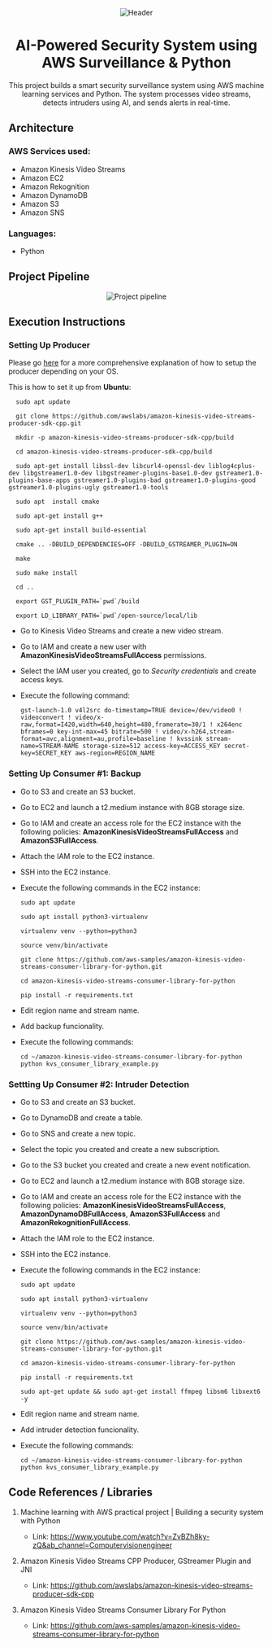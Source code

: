 <p align="center">
    <img src="https://www.coventry.ac.uk/globalassets/media/global/08-new-research-section/iftc/cemr-banner-picture-855-230-businessman-on-blurred-background-using-antivirus-to-block-a-cyber-attack-3d-rendering.jpg" alt="Header">
</p>

<h1 align="center"> AI-Powered Security System using AWS Surveillance & Python </h1>

<p align="center">This project builds a smart security surveillance system using AWS machine learning services and Python. The system processes video streams, detects intruders using AI, and sends alerts in real-time.</p> 

## Architecture
### AWS Services used: 
- Amazon Kinesis Video Streams
- Amazon EC2 
- Amazon Rekognition
- Amazon DynamoDB
- Amazon S3 
- Amazon SNS

### Languages:
- Python 

## Project Pipeline

<p align="center">
    <img src="https://github.com/tlklein/intruder-detection-python-aws-surveillance/blob/f93fc607e38af8e05079e4a81ea25ef3a2487d25/pipeline.jpg" alt="Project pipeline">
</p>

## Execution Instructions 

### Setting Up Producer

Please go [here](https://github.com/awslabs/amazon-kinesis-video-streams-producer-sdk-cpp) for a more comprehensive explanation of how to setup the producer depending on your OS.

This is how to set it up from **Ubuntu**:

      sudo apt update

      git clone https://github.com/awslabs/amazon-kinesis-video-streams-producer-sdk-cpp.git

      mkdir -p amazon-kinesis-video-streams-producer-sdk-cpp/build

      cd amazon-kinesis-video-streams-producer-sdk-cpp/build

      sudo apt-get install libssl-dev libcurl4-openssl-dev liblog4cplus-dev libgstreamer1.0-dev libgstreamer-plugins-base1.0-dev gstreamer1.0-plugins-base-apps gstreamer1.0-plugins-bad gstreamer1.0-plugins-good gstreamer1.0-plugins-ugly gstreamer1.0-tools

      sudo apt  install cmake

      sudo apt-get install g++

      sudo apt-get install build-essential
  
      cmake .. -DBUILD_DEPENDENCIES=OFF -DBUILD_GSTREAMER_PLUGIN=ON

      make

      sudo make install

      cd ..

      export GST_PLUGIN_PATH=`pwd`/build

      export LD_LIBRARY_PATH=`pwd`/open-source/local/lib

- Go to Kinesis Video Streams and create a new video stream.
- Go to IAM and create a new user with **AmazonKinesisVideoStreamsFullAccess** permissions.
- Select the IAM user you created, go to _Security credentials_ and create access keys.
- Execute the following command:

      gst-launch-1.0 v4l2src do-timestamp=TRUE device=/dev/video0 ! videoconvert ! video/x-raw,format=I420,width=640,height=480,framerate=30/1 ! x264enc  bframes=0 key-int-max=45 bitrate=500 ! video/x-h264,stream-format=avc,alignment=au,profile=baseline ! kvssink stream-name=STREAM-NAME storage-size=512 access-key=ACCESS_KEY secret-key=SECRET_KEY aws-region=REGION_NAME


### Setting Up Consumer #1: Backup

- Go to S3 and create an S3 bucket.
- Go to EC2 and launch a t2.medium instance with 8GB storage size.
- Go to IAM and create an access role for the EC2 instance with the following policies: **AmazonKinesisVideoStreamsFullAccess** and **AmazonS3FullAccess**.
- Attach the IAM role to the EC2 instance.
- SSH into the EC2 instance.
- Execute the following commands in the EC2 instance:

      sudo apt update
  
      sudo apt install python3-virtualenv

      virtualenv venv --python=python3
  
      source venv/bin/activate
  
      git clone https://github.com/aws-samples/amazon-kinesis-video-streams-consumer-library-for-python.git

      cd amazon-kinesis-video-streams-consumer-library-for-python
  
      pip install -r requirements.txt

- Edit region name and stream name.
- Add backup funcionality.
- Execute the following commands:

      cd ~/amazon-kinesis-video-streams-consumer-library-for-python
      python kvs_consumer_library_example.py

### Settting Up Consumer #2: Intruder Detection

- Go to S3 and create an S3 bucket.
- Go to DynamoDB and create a table.
- Go to SNS and create a new topic.
- Select the topic you created and create a new subscription.
- Go to the S3 bucket you created and create a new event notification.
- Go to EC2 and launch a t2.medium instance with 8GB storage size.
- Go to IAM and create an access role for the EC2 instance with the following policies: **AmazonKinesisVideoStreamsFullAccess**, **AmazonDynamoDBFullAccess**, **AmazonS3FullAccess** and **AmazonRekognitionFullAccess**.
- Attach the IAM role to the EC2 instance.
- SSH into the EC2 instance.
- Execute the following commands in the EC2 instance:

      sudo apt update
  
      sudo apt install python3-virtualenv

      virtualenv venv --python=python3
  
      source venv/bin/activate
  
      git clone https://github.com/aws-samples/amazon-kinesis-video-streams-consumer-library-for-python.git

      cd amazon-kinesis-video-streams-consumer-library-for-python
  
      pip install -r requirements.txt

      sudo apt-get update && sudo apt-get install ffmpeg libsm6 libxext6  -y

- Edit region name and stream name.
- Add intruder detection funcionality.
- Execute the following commands:

      cd ~/amazon-kinesis-video-streams-consumer-library-for-python
      python kvs_consumer_library_example.py

## Code References / Libraries
1. Machine learning with AWS practical project | Building a security system with Python
      - Link: https://www.youtube.com/watch?v=ZvBZh8ky-zQ&ab_channel=Computervisionengineer

2. Amazon Kinesis Video Streams CPP Producer, GStreamer Plugin and JNI
      - Link: https://github.com/awslabs/amazon-kinesis-video-streams-producer-sdk-cpp 

3. Amazon Kinesis Video Streams Consumer Library For Python
      - Link: https://github.com/aws-samples/amazon-kinesis-video-streams-consumer-library-for-python